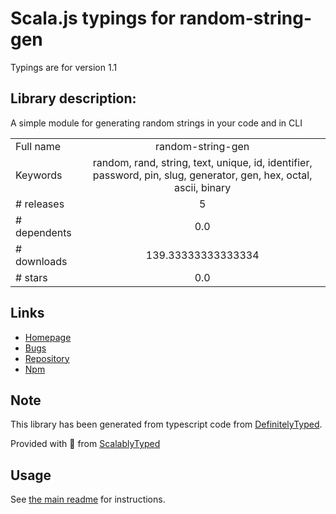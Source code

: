 
# Scala.js typings for random-string-gen

Typings are for version 1.1

## Library description:
A simple module for generating random strings in your code and in CLI

|                    |                 |
| ------------------ | :-------------: |
| Full name          | random-string-gen |
| Keywords           | random, rand, string, text, unique, id, identifier, password, pin, slug, generator, gen, hex, octal, ascii, binary |
| # releases         | 5 |
| # dependents       | 0.0 |
| # downloads        | 139.33333333333334 |
| # stars            | 0.0 |

## Links
- [Homepage](https://github.com/MadeByRaymond/randomStringGenerator#readme)
- [Bugs](https://github.com/MadeByRaymond/randomStringGenerator/issues)
- [Repository](https://github.com/MadeByRaymond/randomStringGenerator)
- [Npm](https://www.npmjs.com/package/random-string-gen)
    


## Note
This library has been generated from typescript code from [DefinitelyTyped](https://definitelytyped.org).

Provided with :purple_heart: from [ScalablyTyped](https://github.com/oyvindberg/ScalablyTyped)

## Usage
See [the main readme](../../readme.md) for instructions.


